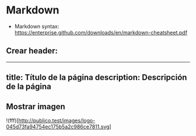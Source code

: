 # Markdown
+ Markdown syntax: https://enterprise.github.com/downloads/en/markdown-cheatsheet.pdf

## Crear header:
---
title: Título de la página
description: Descripción de la página
---

## Mostrar imagen
!(fff)[http://publico.test/images/logo-045d73fa94754ec175b5a2c986ce7811.svg]